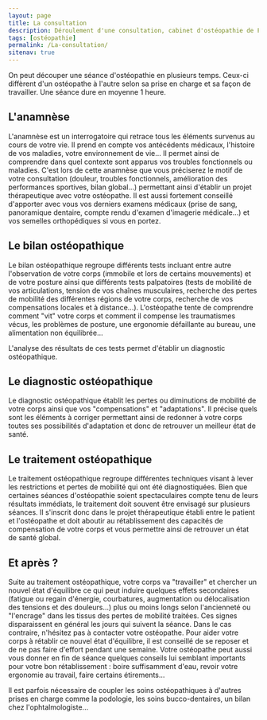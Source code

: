 ```yaml
---
layout: page
title: La consultation
description: Déroulement d'une consultation, cabinet d'ostéopathie de Fabienne Krotoff 75015 Paris - 01 45 31 98 48
tags: [ostéopathie]
permalink: /La-consultation/
sitenav: true
---
```


On peut découper une séance d'ostéopathie en plusieurs temps. Ceux-ci diffèrent d'un ostéopathe à l'autre selon sa prise en charge et sa façon de travailler. Une séance dure en moyenne 1 heure.

## L'anamnèse

L'anamnèse est un interrogatoire qui retrace tous les éléments survenus au cours de votre vie. Il prend en compte vos antécédents médicaux, l'histoire de vos maladies, votre environnement de vie... Il permet ainsi de comprendre dans quel contexte sont apparus vos troubles fonctionnels ou maladies. C'est lors de cette anamnèse que vous préciserez le motif de votre consultation (douleur, troubles fonctionnels, amélioration des performances sportives, bilan global...) permettant ainsi d'établir un projet thérapeutique avec votre ostéopathe. Il est aussi fortement conseillé d'apporter avec vous vos derniers examens médicaux (prise de sang, panoramique dentaire, compte rendu d'examen d'imagerie médicale...) et vos semelles orthopédiques si vous en portez.

## Le bilan ostéopathique

Le bilan ostéopathique regroupe différents tests incluant entre autre l'observation de votre corps (immobile et lors de certains mouvements) et de votre posture ainsi que différents tests palpatoires (tests de mobilité de vos articulations, tension de vos chaînes musculaires, recherche des pertes de mobilité des différentes régions de votre corps, recherche de vos compensations locales et à distance...). L'ostéopathe tente de comprendre comment "vit" votre corps et comment il compense les traumatismes vécus, les problèmes de posture, une ergonomie défaillante au bureau, une alimentation non équilibrée...

L'analyse des résultats de ces tests permet d'établir un diagnostic ostéopathique.

## Le diagnostic ostéopathique

Le diagnostic ostéopathique établit les pertes ou diminutions de mobilité de votre corps ainsi que vos "compensations" et "adaptations". Il précise quels sont les éléments à corriger permettant ainsi de redonner à votre corps toutes ses possibilités d'adaptation et donc de retrouver un meilleur état de santé.

## Le traitement ostéopathique

Le traitement ostéopathique regroupe différentes techniques visant à lever les restrictions et pertes de mobilité qui ont été diagnostiquées. Bien que certaines séances d'ostéopathie soient spectaculaires compte tenu de leurs résultats immédiats, le traitement doit souvent être envisagé sur plusieurs séances. Il s'inscrit donc dans le projet thérapeutique établi entre le patient et l'ostéopathe et doit aboutir au rétablissement des capacités de compensation de votre corps et vous permettre ainsi de retrouver un état de santé global.

## Et après ?

Suite au traitement ostéopathique, votre corps va "travailler" et chercher un nouvel état d'équilibre ce qui peut induire quelques effets secondaires (fatigue ou regain d'énergie, courbatures, augmentation ou délocalisation des tensions et des douleurs...) plus ou moins longs selon l'ancienneté ou "l'encrage" dans les tissus des pertes de mobilité traitées. Ces signes disparaissent en général les jours qui suivent la séance. Dans le cas contraire, n'hésitez pas à contacter votre ostéopathe. Pour aider votre corps à rétablir ce nouvel état d'équilibre, il est conseillé de se reposer et de ne pas faire d'effort pendant une semaine. Votre ostéopathe peut aussi vous donner en fin de séance quelques conseils lui semblant importants pour votre bon rétablissement : boire suffisamment d'eau, revoir votre ergonomie au travail, faire certains étirements...

Il est parfois nécessaire de coupler les soins ostéopathiques à d'autres prises en charge comme la podologie, les soins bucco-dentaires, un bilan chez l'ophtalmologiste...
